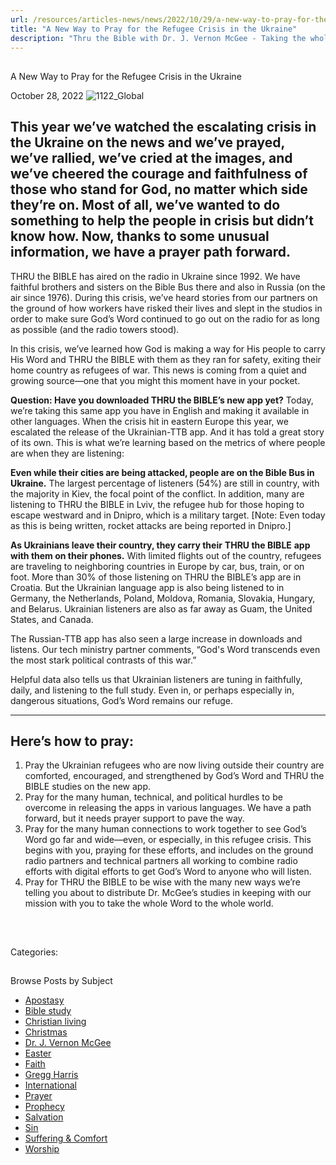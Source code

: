 ```yaml
---
url: /resources/articles-news/news/2022/10/29/a-new-way-to-pray-for-the-refugee-crisis-in-the-ukraine
title: "A New Way to Pray for the Refugee Crisis in the Ukraine"
description: "Thru the Bible with Dr. J. Vernon McGee - Taking the whole Word to the whole world"
---
```







## 
 A New Way to Pray for the Refugee Crisis in the Ukraine


October 28, 2022
![](https://www.ttb.org/images/default-source/features-and-news/1122_global674fb2b7-03b3-4b00-85ad-9f5bea320ce7.jpg?sfvrsn=8aa21816_1 "1122_Global")




## This year we’ve watched the escalating crisis in the Ukraine on the news and we’ve prayed, we’ve rallied, we’ve cried at the images, and we’ve cheered the courage and faithfulness of those who stand for God, no matter which side they’re on. Most of all, we’ve wanted to do something to help the people in crisis but didn’t know how. Now, thanks to some unusual information, we have a prayer path forward.

THRU the BIBLE has aired on the radio in Ukraine since 1992. We have faithful brothers and sisters on the Bible Bus there and also in Russia (on the air since 1976). During this crisis, we’ve heard stories from our partners on the ground of how workers have risked their lives and slept in the studios in order to make sure God’s Word continued to go out on the radio for as long as possible (and the radio towers stood). 

In this crisis, we’ve learned how God is making a way for His people to carry His Word and THRU the BIBLE with them as they ran for safety, exiting their home country as refugees of war. This news is coming from a quiet and growing source—one that you might this moment have in your pocket. 

**Question: Have you downloaded THRU the BIBLE’s new app yet?** Today, we’re taking this same app you have in English and making it available in other languages. When the crisis hit in eastern Europe this year, we escalated the release of the Ukrainian-TTB app. And it has told a great story of its own. This is what we’re learning based on the metrics of where people are when they are listening: 

**Even while their cities are being attacked, people are on the Bible Bus in Ukraine.** The largest percentage of listeners (54%) are still in country, with the majority in Kiev, the focal point of the conflict. In addition, many are listening to THRU the BIBLE in Lviv, the refugee hub for those hoping to escape westward and in Dnipro, which is a military target. [Note: Even today as this is being written, rocket attacks are being reported in Dnipro.]

**As Ukrainians leave their country, they carry their** **THRU the BIBLE** **app with them on their phones.** With limited flights out of the country, refugees are traveling to neighboring countries in Europe by car, bus, train, or on foot. More than 30% of those listening on THRU the BIBLE’s app are in Croatia. But the Ukrainian language app is also being listened to in Germany, the Netherlands, Poland, Moldova, Romania, Slovakia, Hungary, and Belarus. Ukrainian listeners are also as far away as Guam, the United States, and Canada. 

The Russian-TTB app has also seen a large increase in downloads and listens. Our tech ministry partner comments, “God's Word transcends even the most stark political contrasts of this war.” 

Helpful data also tells us that Ukrainian listeners are tuning in faithfully, daily, and listening to the full study. Even in, or perhaps especially in, dangerous situations, God’s Word remains our refuge. 



---

## Here’s how to pray:

1. Pray the Ukrainian refugees who are now living outside their country are comforted, encouraged, and strengthened by God’s Word and THRU the BIBLE studies on the new app.
2. Pray for the many human, technical, and political hurdles to be overcome in releasing the apps in various languages. We have a path forward, but it needs prayer support to pave the way.
3. Pray for the many human connections to work together to see God’s Word go far and wide—even, or especially, in this refugee crisis. This begins with you, praying for these efforts, and includes on the ground radio partners and technical partners all working to combine radio efforts with digital efforts to get God’s Word to anyone who will listen.
4. Pray for THRU the BIBLE to be wise with the many new ways we’re telling you about to distribute Dr. McGee’s studies in keeping with our mission with you to take the whole Word to the whole world.

 

## 



Categories: 









## 
 Browse Posts by Subject


* [Apostasy](/resources/articles-news/-in-tags/tags/Apostasy)
* [Bible study](/resources/articles-news/-in-tags/tags/Bible-study)
* [Christian living](/resources/articles-news/-in-tags/tags/Christian-living)
* [Christmas](/resources/articles-news/-in-tags/tags/Christmas)
* [Dr. J. Vernon McGee](/resources/articles-news/-in-tags/tags/Dr-J-Vernon-McGee)
* [Easter](/resources/articles-news/-in-tags/tags/easter)
* [Faith](/resources/articles-news/-in-tags/tags/Faith)
* [Gregg Harris](/resources/articles-news/-in-tags/tags/Gregg-Harris)
* [International](/resources/articles-news/-in-tags/tags/International)
* [Prayer](/resources/articles-news/-in-tags/tags/prayer)
* [Prophecy](/resources/articles-news/-in-tags/tags/Prophecy)
* [Salvation](/resources/articles-news/-in-tags/tags/Salvation)
* [Sin](/resources/articles-news/-in-tags/tags/sin)
* [Suffering & Comfort](/resources/articles-news/-in-tags/tags/Suffering-Comfort)
* [Worship](/resources/articles-news/-in-tags/tags/worship)






